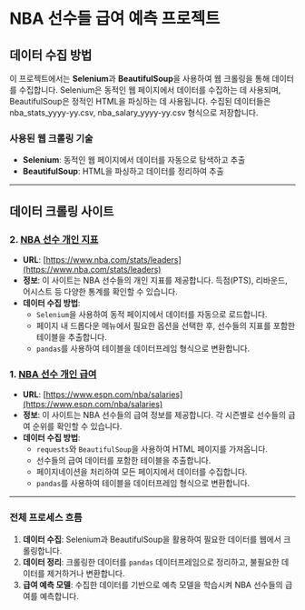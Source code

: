 # NBA 선수들 급여 예측 프로젝트

## 데이터 수집 방법

이 프로젝트에서는 **Selenium**과 **BeautifulSoup**을 사용하여 웹 크롤링을 통해 데이터를 수집합니다. Selenium은 동적인 웹 페이지에서 데이터를 수집하는 데 사용되며, BeautifulSoup은 정적인 HTML을 파싱하는 데 사용됩니다. 수집된 데이터들은 nba_stats_yyyy-yy.csv, nba_salary_yyyy-yy.csv 형식으로 저장합니다.

### 사용된 웹 크롤링 기술

- **Selenium**: 동적인 웹 페이지에서 데이터를 자동으로 탐색하고 추출
- **BeautifulSoup**: HTML을 파싱하고 데이터를 정리하여 추출

---

## 데이터 크롤링 사이트

### 2. [NBA 선수 개인 지표](https://www.nba.com/stats/leaders)

- **URL**: [https://www.nba.com/stats/leaders](https://www.nba.com/stats/leaders)
- **정보**: 이 사이트는 NBA 선수들의 개인 지표를 제공합니다. 득점(PTS), 리바운드, 어시스트 등 다양한 통계를 확인할 수 있습니다.
- **데이터 수집 방법**:
    - `Selenium`을 사용하여 동적 페이지에서 데이터를 자동으로 로드합니다.
    - 페이지 내 드롭다운 메뉴에서 필요한 옵션을 선택한 후, 선수들의 지표를 포함한 테이블을 추출합니다.
    - `pandas`를 사용하여 테이블을 데이터프레임 형식으로 변환합니다.

### 1. [NBA 선수 개인 급여](https://www.espn.com/nba/salaries)

- **URL**: [https://www.espn.com/nba/salaries](https://www.espn.com/nba/salaries)
- **정보**: 이 사이트는 NBA 선수들의 급여 정보를 제공합니다. 각 시즌별로 선수들의 급여 순위를 확인할 수 있습니다.
- **데이터 수집 방법**:
    - `requests`와 `BeautifulSoup`을 사용하여 HTML 페이지를 가져옵니다.
    - 선수들의 급여 데이터를 포함한 테이블을 추출합니다.
    - 페이지네이션을 처리하여 모든 페이지에서 데이터를 수집합니다.
    - `pandas`를 사용하여 테이블을 데이터프레임 형식으로 변환합니다.
---

### 전체 프로세스 흐름

1. **데이터 수집**: Selenium과 BeautifulSoup을 활용하여 필요한 데이터를 웹에서 크롤링합니다.
2. **데이터 정리**: 크롤링한 데이터를 `pandas` 데이터프레임으로 정리하고, 불필요한 데이터를 제거하거나 변환합니다.
3. **급여 예측 모델**: 수집한 데이터를 기반으로 예측 모델을 학습시켜 NBA 선수들의 급여를 예측합니다.
